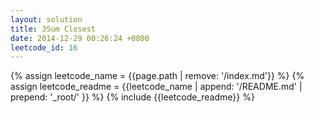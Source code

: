 ```yaml
---
layout: solution
title: 3Sum Closest
date: 2014-12-29 00:26:24 +0800
leetcode_id: 16
---
```

{% assign leetcode_name = {{page.path | remove: '/index.md'}}  %}
{% assign leetcode_readme = {{leetcode_name | append: '/README.md' | prepend: '_root/' }}  %}
{% include {{leetcode_readme}} %}
